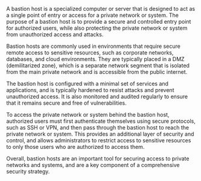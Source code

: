 A bastion host is a specialized computer or server that is designed to act as a single point of entry or access for a private network or system. The purpose of a bastion host is to provide a secure and controlled entry point for authorized users, while also protecting the private network or system from unauthorized access and attacks.

Bastion hosts are commonly used in environments that require secure remote access to sensitive resources, such as corporate networks, databases, and cloud environments. They are typically placed in a DMZ (demilitarized zone), which is a separate network segment that is isolated from the main private network and is accessible from the public internet.

The bastion host is configured with a minimal set of services and applications, and is typically hardened to resist attacks and prevent unauthorized access. It is also monitored and audited regularly to ensure that it remains secure and free of vulnerabilities.

To access the private network or system behind the bastion host, authorized users must first authenticate themselves using secure protocols, such as SSH or VPN, and then pass through the bastion host to reach the private network or system. This provides an additional layer of security and control, and allows administrators to restrict access to sensitive resources to only those users who are authorized to access them.

Overall, bastion hosts are an important tool for securing access to private networks and systems, and are a key component of a comprehensive security strategy.